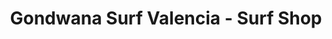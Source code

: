 ---
title: "Gondwana Surf Valencia - Surf Shop"
url: /valencia/gondwana-surf-valencia-surf-shop/
shop: general
---